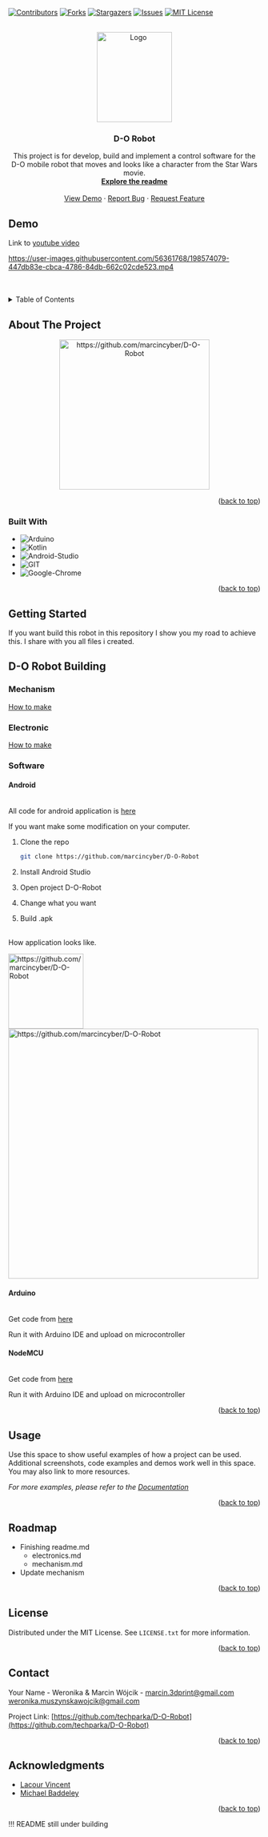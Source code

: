 <!-- Improved compatibility of back to top link: See: https://github.com/othneildrew/Best-README-Template/pull/73 -->
<a name="readme-top"></a>
<!--
*** Thanks for checking out the Best-README-Template. If you have a suggestion
*** that would make this better, please fork the repo and create a pull request
*** or simply open an issue with the tag "enhancement".
*** Don't forget to give the project a star!
*** Thanks again! Now go create something AMAZING! :D
-->



<!-- PROJECT SHIELDS -->
<!--
*** I'm using markdown "reference style" links for readability.
*** Reference links are enclosed in brackets [ ] instead of parentheses ( ).
*** See the bottom of this document for the declaration of the reference variables
*** for contributors-url, forks-url, etc. This is an optional, concise syntax you may use.
*** https://www.markdownguide.org/basic-syntax/#reference-style-links
-->
[![Contributors][contributors-shield]][contributors-url]
[![Forks][forks-shield]][forks-url]
[![Stargazers][stars-shield]][stars-url]
[![Issues][issues-shield]][issues-url]
[![MIT License][license-shield]][license-url]




<!-- PROJECT LOGO -->
<br />
<div align="center">
  <a href="https://github.com/marcincyber/D-O-Robot">
    <img src="images/D-O_Graph1.png" alt="Logo" width="150" height="180">
  </a>

<h3 align="center">D-O Robot</h3>

  <p align="center">
    This project is for develop, build and implement a control software for the D-O mobile robot that moves and looks like a character from the Star Wars movie.
    <br />
    <a href="https://github.com/marcincyber/D-O-Robot"><strong>Explore the readme</strong></a>
    <br />
    <br />
    <a href="https://github.com/marcincyber/D-O-Robot">View Demo</a>
    ·
    <a href="https://github.com/marcincyber/D-O-Robot/issues">Report Bug</a>
    ·
    <a href="https://github.com/marcincyber/D-O-Robot/issues">Request Feature</a>
  </p>
</div>

## Demo

Link to <a href="https://youtu.be/AXTpf3rbmNg">youtube video</a> 


https://user-images.githubusercontent.com/56361768/198574079-447db83e-cbca-4786-84db-662c02cde523.mp4


<br>
</br>
<!-- TABLE OF CONTENTS -->
<details>
  <summary>Table of Contents</summary>
  <ol>
    <li>
      <a href="#about-the-project">About The Project</a>
      <ul>
        <li><a href="#built-with">Built With</a></li>
      </ul>
    </li>
    <li>
      <a href="#getting-started">Getting Started</a>
      <ul>
        <li><a href="#prerequisites">Prerequisites</a></li>
        <li><a href="#installation">Installation</a></li>
      </ul>
    </li>
    <li><a href="#usage">Usage</a></li>
    <li><a href="#roadmap">Roadmap</a></li>
    <li><a href="#contributing">Contributing</a></li>
    <li><a href="#license">License</a></li>
    <li><a href="#contact">Contact</a></li>
    <li><a href="#acknowledgments">Acknowledgments</a></li>
  </ol>
</details>



<!-- ABOUT THE PROJECT -->
## About The Project

<center><img src=images/D-O.jpg width="300" alt=https://github.com/marcincyber/D-O-Robot />
</center> 


<p align="right">(<a href="#readme-top">back to top</a>)</p>



### Built With


* ![Arduino]
* ![Kotlin]
* ![Android-Studio]
* ![GIT]
* ![Google-Chrome]



<p align="right">(<a href="#readme-top">back to top</a>)</p>



<!-- GETTING STARTED -->
## Getting Started

If you want build this robot in this repository I show you my road to achieve this. I share with you all files i created. 
## D-O Robot Building 

### Mechanism
 <a href="mechanism.md">How to make</a>

### Electronic
 <a href="electronics.md">How to make</a>

### Software

#### Android

<br>All code for android application is <a href="android/">here</a>

If you want make some modification on your computer.
1. Clone the repo
   ```sh
   git clone https://github.com/marcincyber/D-O-Robot
   ```
2. Install Android Studio

3. Open project D-O-Robot

4. Change what you want

5. Build .apk

<br>How application looks like.

<img src=images/Screenshot_start.jpg width="150" hight="100" alt=https://github.com/marcincyber/D-O-Robot />
<img src=images/Screenshot_second_screen.jpg width="500" hight="300" alt=https://github.com/marcincyber/D-O-Robot />


#### Arduino
<br>
Get code from <a href="D-O_arduino_side/">here</a>

Run it with Arduino IDE and upload on microcontroller 
#### NodeMCU
<br>
Get code from <a href="D-O_nodemcu_side/">here</a>

Run it with Arduino IDE and upload on microcontroller 



<p align="right">(<a href="#readme-top">back to top</a>)</p>



<!-- USAGE EXAMPLES -->


## Usage

Use this space to show useful examples of how a project can be used. Additional screenshots, code examples and demos work well in this space. You may also link to more resources.

_For more examples, please refer to the [Documentation](https://example.com)_

<p align="right">(<a href="#readme-top">back to top</a>)</p>



<!-- ROADMAP -->
## Roadmap

- Finishing readme.md
    - electronics.md
    - mechanism.md
- Update mechanism

<!-- See the [open issues](https://github.com/marcincyber/D-O-Robot/issues) for a full list of proposed features (and known issues). -->

<p align="right">(<a href="#readme-top">back to top</a>)</p>



<!-- LICENSE -->
## License

Distributed under the MIT License. See `LICENSE.txt` for more information.

<p align="right">(<a href="#readme-top">back to top</a>)</p>



<!-- CONTACT -->
## Contact

Your Name - Weronika & Marcin Wójcik - marcin.3dprint@gmail.com weronika.muszynskawojcik@gmail.com

Project Link: [https://github.com/techparka/D-O-Robot](https://github.com/techparka/D-O-Robot)

<p align="right">(<a href="#readme-top">back to top</a>)</p>



<!-- ACKNOWLEDGMENTS -->
## Acknowledgments

* [Lacour Vincent](https://github.com/lacour-vincent/wifi-car-esp8266)
* [Michael Baddeley](https://www.patreon.com/mrbaddeley)



<p align="right">(<a href="#readme-top">back to top</a>)</p>

!!! README still under building 

<!-- MARKDOWN LINKS & IMAGES -->
<!-- https://www.markdownguide.org/basic-syntax/#reference-style-links -->
[contributors-shield]: https://img.shields.io/github/contributors/marcincyber/D-O-Robot.svg?style=for-the-badge
[contributors-url]: https://github.com/marcincyber/D-O-Robot/graphs/contributors
[forks-shield]: https://img.shields.io/github/forks/marcincyber/D-O-Robot.svg?style=for-the-badge
[forks-url]: https://github.com/marcincyber/D-O-Robot/network/members
[stars-shield]: https://img.shields.io/github/stars/marcincyber/D-O-Robot.svg?style=for-the-badge
[stars-url]: https://github.com/marcincyber/D-O-Robot/stargazers
[issues-shield]: https://img.shields.io/github/issues/marcincyber/D-O-Robot.svg?style=for-the-badge
[issues-url]: https://github.com/marcincyber/D-O-Robot/issues
[license-shield]: https://img.shields.io/github/license/marcincyber/D-O-Robot.svg?style=for-the-badge
[license-url]: https://github.com/marcincyber/D-O-Robot/blob/main/LICENSE
[linkedin-shield]: https://img.shields.io/badge/-LinkedIn-black.svg?style=for-the-badge&logo=linkedin&colorB=555
[linkedin-url]: https://linkedin.com/in/marcin-wójcik-4461b6130
[product-screenshot]: images/D-O.jpg
[Next.js]: https://img.shields.io/badge/next.js-000000?style=for-the-badge&logo=nextdotjs&logoColor=white
[Next-url]: https://nextjs.org/
[React.js]: https://img.shields.io/badge/React-20232A?style=for-the-badge&logo=react&logoColor=61DAFB
[React-url]: https://reactjs.org/
[Vue.js]: https://img.shields.io/badge/Vue.js-35495E?style=for-the-badge&logo=vuedotjs&logoColor=4FC08D
[Vue-url]: https://vuejs.org/
[Angular.io]: https://img.shields.io/badge/Angular-DD0031?style=for-the-badge&logo=angular&logoColor=white
[Angular-url]: https://angular.io/
[Svelte.dev]: https://img.shields.io/badge/Svelte-4A4A55?style=for-the-badge&logo=svelte&logoColor=FF3E00
[Svelte-url]: https://svelte.dev/
[Laravel.com]: https://img.shields.io/badge/Laravel-FF2D20?style=for-the-badge&logo=laravel&logoColor=white
[Laravel-url]: https://laravel.com
[Bootstrap.com]: https://img.shields.io/badge/Bootstrap-563D7C?style=for-the-badge&logo=bootstrap&logoColor=white
[Bootstrap-url]: https://getbootstrap.com
[JQuery.com]: https://img.shields.io/badge/jQuery-0769AD?style=for-the-badge&logo=jquery&logoColor=white
[JQuery-url]: https://jquery.com 
[Kotlin]:https://img.shields.io/badge/Kotlin-0095D5?&style=for-the-badge&logo=kotlin&logoColor=white
[Kotlin-org]: https://kotlinlang.org/
[Android-Studio]: https://img.shields.io/badge/Android_Studio-3DDC84?style=for-the-badge&logo=android-studio&logoColor=white
[Arduino]:https://img.shields.io/badge/Arduino_IDE-00979D?style=for-the-badge&logo=arduino&logoColor=white
[GIT]:https://img.shields.io/badge/GIT-E44C30?style=for-the-badge&logo=git&logoColor=white
[Google-Chrome]:https://img.shields.io/badge/Google_chrome-4285F4?style=for-the-badge&logo=Google-chrome&logoColor=white
